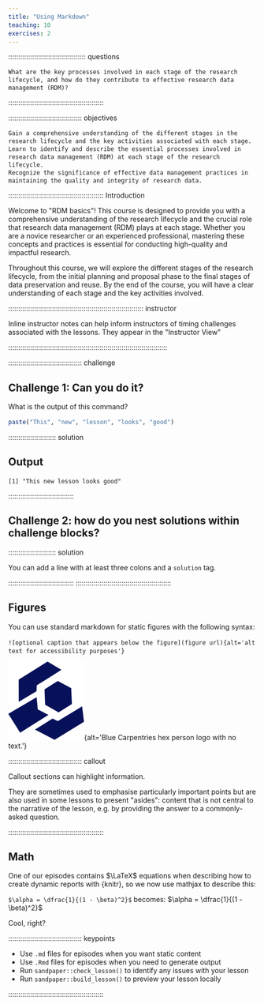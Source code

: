 ```yaml
---
title: "Using Markdown"
teaching: 10
exercises: 2
---
```


::::::::::::::::::::::::::::::::::::::: questions

    What are the key processes involved in each stage of the research lifecycle, and how do they contribute to effective research data management (RDM)?

::::::::::::::::::::::::::::::::::::::::::::::::

::::::::::::::::::::::::::::::::::::: objectives

    Gain a comprehensive understanding of the different stages in the research lifecycle and the key activities associated with each stage.
    Learn to identify and describe the essential processes involved in research data management (RDM) at each stage of the research lifecycle.
    Recognize the significance of effective data management practices in maintaining the quality and integrity of research data.

::::::::::::::::::::::::::::::::::::::::::::::::
Introduction

Welcome to "RDM basics"! This course is designed to provide you with a comprehensive understanding of the research lifecycle and the crucial role that research data management (RDM) plays at each stage. Whether you are a novice researcher or an experienced professional, mastering these concepts and practices is essential for conducting high-quality and impactful research.

Throughout this course, we will explore the different stages of the research lifecycle, from the initial planning and proposal phase to the final stages of data preservation and reuse. By the end of the course, you will have a clear understanding of each stage and the key activities involved.

<!--What you need to know is that there are three sections required for a valid
Carpentries lesson:

 1. `questions` are displayed at the beginning of the episode to prime the
    learner for the content.
 2. `objectives` are the learning objectives for an episode displayed with
    the questions.
 3. `keypoints` are displayed at the end of the episode to reinforce the
    objectives. -->

:::::::::::::::::::::::::::::::::::::::::::::::::::::::::::::::::::: instructor

Inline instructor notes can help inform instructors of timing challenges
associated with the lessons. They appear in the "Instructor View"

::::::::::::::::::::::::::::::::::::::::::::::::::::::::::::::::::::::::::::::::

::::::::::::::::::::::::::::::::::::: challenge 

## Challenge 1: Can you do it?

What is the output of this command?

```r
paste("This", "new", "lesson", "looks", "good")
```

:::::::::::::::::::::::: solution 

## Output
 
```output
[1] "This new lesson looks good"
```

:::::::::::::::::::::::::::::::::


## Challenge 2: how do you nest solutions within challenge blocks?

:::::::::::::::::::::::: solution 

You can add a line with at least three colons and a `solution` tag.

:::::::::::::::::::::::::::::::::
::::::::::::::::::::::::::::::::::::::::::::::::

## Figures

You can use standard markdown for static figures with the following syntax:

`![optional caption that appears below the figure](figure url){alt='alt text for
accessibility purposes'}`

![You belong in The Carpentries!](https://raw.githubusercontent.com/carpentries/logo/master/Badge_Carpentries.svg){alt='Blue Carpentries hex person logo with no text.'}

::::::::::::::::::::::::::::::::::::: callout

Callout sections can highlight information.

They are sometimes used to emphasise particularly important points
but are also used in some lessons to present "asides": 
content that is not central to the narrative of the lesson,
e.g. by providing the answer to a commonly-asked question.

::::::::::::::::::::::::::::::::::::::::::::::::


## Math

One of our episodes contains $\LaTeX$ equations when describing how to create
dynamic reports with {knitr}, so we now use mathjax to describe this:

`$\alpha = \dfrac{1}{(1 - \beta)^2}$` becomes: $\alpha = \dfrac{1}{(1 - \beta)^2}$

Cool, right?

::::::::::::::::::::::::::::::::::::: keypoints 

- Use `.md` files for episodes when you want static content
- Use `.Rmd` files for episodes when you need to generate output
- Run `sandpaper::check_lesson()` to identify any issues with your lesson
- Run `sandpaper::build_lesson()` to preview your lesson locally

::::::::::::::::::::::::::::::::::::::::::::::::

[r-markdown]: https://rmarkdown.rstudio.com/
